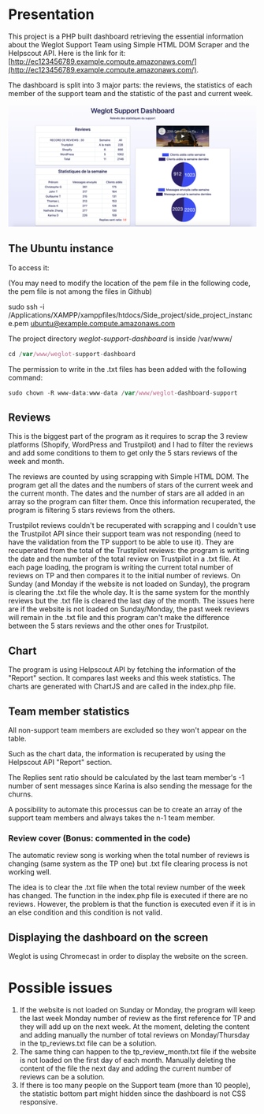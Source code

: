 
# Presentation

This project is a PHP built dashboard retrieving the essential information about the Weglot Support Team using Simple HTML DOM Scraper and the Helpscout API. Here is the link for it: [](http://ec123456789.example.amazonaws.com/)[http://ec123456789.example.compute.amazonaws.com/](http://ec123456789.example.compute.amazonaws.com/).

The dashboard is split into 3 major parts: the reviews, the statistics of each member of the support team and the statistic of the past and current week.


![alt text](https://github.com/johntcha/weglot_support_dashboard/blob/master/dashboard.png?raw=true)

## The Ubuntu instance

To access it:

(You may need to modify the location of the pem file in the following code, the pem file is not among the files in Github)

sudo ssh -i /Applications/XAMPP/xamppfiles/htdocs/Side_project/side_project_instance.pem [ubuntu@example.compute.amazonaws.com](mailto:ubuntu@example.compute.amazonaws.com)

The project directory _weglot-support-dashboard_ is inside /var/www/

```jsx
cd /var/www/weglot-support-dashboard

```

The permission to write in the .txt files has been added with the following command:

```jsx
sudo chown -R www-data:www-data /var/www/weglot-dashboard-support

```

## Reviews

This is the biggest part of the program as it requires to scrap the 3 review platforms (Shopify, WordPress and Trustpilot) and I had to filter the reviews and add some conditions to them to get only the 5 stars reviews of the week and month.

The reviews are counted by using scrapping with Simple HTML DOM. The program get all the dates and the numbers of stars of the current week and the current month. The dates and the number of stars are all added in an array so the program can filter them. Once this information recuperated, the program is filtering 5 stars reviews from the others.

Trustpilot reviews couldn't be recuperated with scrapping and I couldn't use the Trustpilot API since their support team was not responding (need to have the validation from the TP support to be able to use it). They are recuperated from the total of the Trustpilot reviews: the program is writing the date and the number of the total review on Trustpilot in a .txt file. At each page loading, the program is writing the current total number of reviews on TP and then compares it to the initial number of reviews. 
On Sunday (and Monday if the website is not loaded on Sunday), the program is clearing the .txt file the whole day. It is the same system for the monthly reviews but the .txt file is cleared the last day of the month. The issues here are if the website is not loaded on Sunday/Monday, the past week reviews will remain in the .txt file and this program can't make the difference between the 5 stars reviews and the other ones for Trustpilot.

## Chart

The program is using Helpscout API by fetching the information of the "Report" section. It compares last weeks and this week statistics. The charts are generated with ChartJS and are called in the index.php file.

## Team member statistics

All non-support team members are excluded so they won't appear on the table.

Such as the chart data, the information is recuperated by using the Helpscout API "Report" section.

The Replies sent ratio should be calculated by the last team member's -1 number of sent messages since Karina is also sending the message for the churns.

A possibility to automate this processus can be to create an array of the support team members and always takes the n-1 team member.

### Review cover (Bonus: commented in the code)

The automatic review song is working when the total number of reviews is changing (same system as the TP one) but .txt file clearing process is not working well.

The idea is to clear the .txt file when the total review number of the week has changed. The function in the index.php file is executed if there are no reviews. However, the problem is that the function is executed even if it is in an else condition and this condition is not valid.

## Displaying the dashboard on the screen

Weglot is using Chromecast in order to display the website on the screen.

# Possible issues

1.  If the website is not loaded on Sunday or Monday, the program will keep the last week Monday number of review as the first reference for TP and they will add up on the next week. At the moment, deleting the content and adding manually the number of total reviews on Monday/Thursday in the tp_reviews.txt file can be a solution.
2.  The same thing can happen to the tp_review_month.txt file if the website is not loaded on the first day of each month. Manually deleting the content of the file the next day and adding the current number of reviews can be a solution.
3.  If there is too many people on the Support team (more than 10 people), the statistic bottom part might hidden since the dashboard is not CSS responsive.


